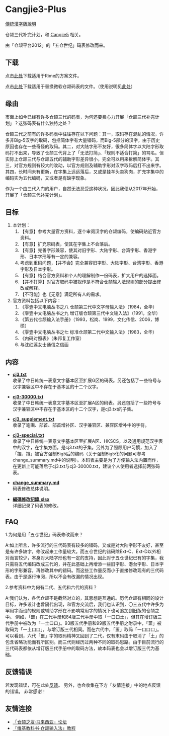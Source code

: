 # Cangjie3-Plus

[傳統漢字版說明](https://github.com/Arthurmcarthur/Cangjie3-Plus/blob/master/README.md)

仓颉三代补完计划，和 [Cangjie5](https://github.com/Jackchows/Cangjie5) 相关。

由「仓颉平台2012」的「五仓世纪」码表修改而来。

## 下载

点击[此处](https://github.com/Arthurmcarthur/Cangjie3-Plus/releases/download/1.4.2/RimeData_20200422_Cangjie3_WithExtG.7z)下载适用于Rime的方案文件。

点击[此处](https://github.com/Arthurmcarthur/Cangjie3-Plus/releases/download/1.4.2/MSCJData_20200422_Cangjie3_WithExtG.7z)下载适用于替换微软仓颉码表的文件。（使用说明见[此处](http://www.chinesecj.com/forum/forum.php?mod=viewthread&tid=194346)）

## 缘由

市面上如今已经有许多仓颉三代的码表，为何还要费心力开展「仓颉三代补完计划」？这张码表有什么独特之处？

仓颉三代之前有的许多码表中往往存在以下问题：其一，取码存在混乱的情况，许多非Big-5汉字的取码，包括简体字有大量错码，而Big-5部分的汉字，由于历史原因也存在一些奇怪的取码。其二，对大陆字形不友好，很多简体字以大陆字形取码打不出来，导致了仓颉三代背上了「无法打简」、「规则不适合打简」的骂名。但实际上仓颉三代与仓颉五代的辅助字形差异很小，完全可以用来拆解简体字。其三，对官方规则有较大的改动，以官方规则及辅助字形对汉字取码后打不出来字。其四，长时间未有更新，在字集上远远落后，又或是挂羊头卖狗肉，扩充字集中的编码实为五代编码，又或者是有缺字现象。

作为一个由三代入门的用户，自然无法忍受这种状况，因此我便从2017年开始，开展了「仓颉三代补完计划」。

## 目标

1. 本计划：
	1. 【有意】参考大量官方资料，逐个审阅汉字的仓颉编码，使编码贴近官方资料。
	2. 【有意】扩充原码表，使其在字集上不会落后。
	3. 【有意】完善字形兼容，使其对旧字形、大陆字形、台湾字形、香港字形、日本字形等有一定的兼容。
	4. 考虑到重码问题，【并不会】完全兼容旧字形、大陆字形、台湾字形、香港字形及日本字形。
	5. 【有意】结合官方资料和个人的理解制作一份码表，扩大用户的选择面。
	6. 【并不打算】对官方取码中被视作是不符合仓颉输入法规则的部分提出修改或解释。
	7. 【不可能】也【无意】满足所有人的需求。
2. 官方资料包括以下内容：
	1. 《零壹中文电脑丛书之八 仓颉第三代中文字母输入法》（1984，全华）
	2. 《零壹中文电脑丛书之九 增订版仓颉第三代中文输入法》（1991，全华）
	3. 《第五代仓颉输入法手册》（1993，松岗、1999，文化传信、2006，博硕）
	4. 《零壹中文电脑丛书之七 标准仓颉第二代中文输入法》（1983，全华）
	5. 《内码对照表》（朱邦复工作室）
	6. 与沈红莲女士通信之信函

## 内容

- **[cj3.txt](https://github.com/Arthurmcarthur/Cangjie3-Plus/blob/master/cj3.txt)**<br />
收录了中日韩统一表意文字基本区至扩展G区的码表。另还包括了一些符号与汉字兼容区中不存在于基本区的十二个汉字。

- **[cj3-30000.txt](https://github.com/Arthurmcarthur/Cangjie3-Plus/blob/master/cj3-30000.txt)**<br />
收录了中日韩统一表意文字基本区至扩展A区的码表。另还包括了一些符号与汉字兼容区中不存在于基本区的十二个汉字，是cj3.txt的子集。

- **[cj3_supplement.txt](https://github.com/Arthurmcarthur/Cangjie3-Plus/blob/master/cj3_supplement.txt)**<br />
收录了笔画、部首、部首增补区、汉字兼容区、兼容区增补中的字符。

- **[cj3-special.txt](https://github.com/Arthurmcarthur/Cangjie3-Plus/blob/master/cj3-30000.txt)**<br />
收录了中日韩统一表意文字基本区至扩展A区、HKSCS，以及通用规范汉字表中的汉字，在字集方面，是cj3.txt的子集。另外为了照顾用户习惯，加入了「捏、撐」被官方强制Big5后的编码（关于强制Big5化的问题可参考change_summary.md中的说明）。本码表主要是为了方便输入法内置而作，在更新上可能落后于cj3.txt与cj3-30000.txt，建议个人使用者选择前两张码表。

- **[change_summary.md](https://github.com/Arthurmcarthur/Cangjie3-Plus/blob/master/change_summary.md)**<br />
码表修改总体说明。

- **[編碼修改記錄.xlsx](https://github.com/Arthurmcarthur/Cangjie3-Plus/blob/master/編碼修改記錄.xlsx)**<br />
详细记录了码表的修改。

## FAQ
1.为何是用「五仓世纪」码表修改而来？

A:如上所言，许多流行的三代码表有较多的错码，又或是对大陆字形不友好，甚至是有许多缺字，修改起来工作量较大。而五仓世纪的错码除Ext-C、Ext-D以外相对而言较少，本身对大陆字形也有一定的支持，因此对于五仓世纪已有的字集，我只需将五代编码改成三代的，并在此基础上再增添一些旧字形、港台字形、日本字形的字形兼容，再修改其中的错码。而这些工作量反而小于直接修改现有的三代码表。由于是逐行审阅，所以不会有改漏的情况出现。

2.参考资料中为何有二代、五代和六代的资料？

A:我们认为，各代仓颉不是截然对立的，其思想是互通的。历代仓颉有相同的设计目标，许多设计也曾隔代出现，和官方交流后，我们也认识到，〇三五代中许多为罕用字而设的规则或辅助字形在不影响常用字的情况下也可追加到旧版的仓颉之中。
例如，「噩」在二代手册和84版三代手册中取「一口口土」，但其在增订版三代手册中被改为「一土口口」。93版五代手册和99版五代手册之附录中，「噩」被取码为「一土口口」，与增订版三代相同。而在六代中，「噩」取码「一口口口」。可以看到，六代「噩」字的取码精神又回到了二代，仅有末码由于取消了「土」的包含省略功能而有所区别。而三代则经历过两种不同的取码思路。由于目前流行的三代码表都依从增订版三代手册中的取码方法，故本码表也会以增订版三代为基础。

## 反馈错误

若发现错误，可在此处[反馈](https://github.com/Arthurmcarthur/Cangjie3-Plus/issues/new)。
另外，也会收集在下方「友情连接」中的地点反馈的错误。
非常感谢！

## 友情连接
- [「仓颉之友·马来西亚」论坛](http://www.chinesecj.com/forum/forum.php)
- [「维基教科书·仓颉输入法」教程](https://zh.m.wikibooks.org/zh-hans/倉頡輸入法)